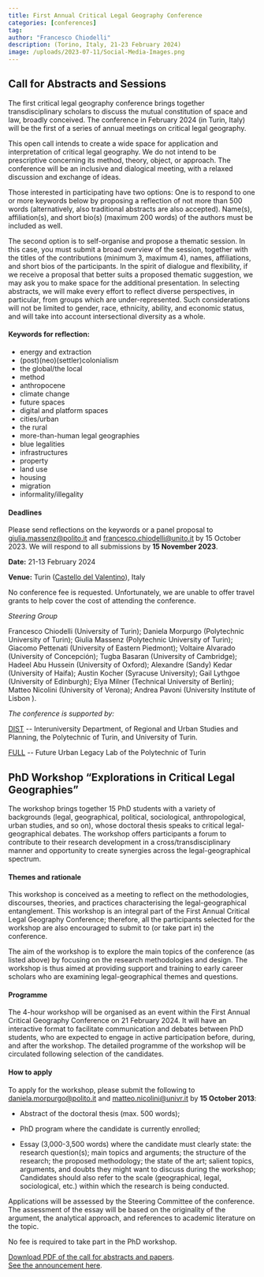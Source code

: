 ```yaml
---
title: First Annual Critical Legal Geography Conference
categories: [conferences]
tag: 
author: "Francesco Chiodelli"  
description: (Torino, Italy, 21-23 February 2024)
image: /uploads/2023-07-11/Social-Media-Images.png
---
```


## Call for Abstracts and Sessions

The first critical legal geography conference brings together transdisciplinary scholars to discuss the mutual constitution of space and law, broadly conceived. The conference in February 2024 (in Turin, Italy) will be the first of a series of annual meetings on critical legal geography.

This open call intends to create a wide space for application and interpretation of critical legal geography. We do not intend to be prescriptive concerning its method, theory, object, or approach. The conference will be an inclusive and dialogical meeting, with a relaxed discussion and exchange of ideas. 

Those interested in participating have two options: 
One is to respond to one or more keywords below by proposing a reflection of not more than 500 words (alternatively, also traditional abstracts are also accepted). Name(s), affiliation(s), and short bio(s) (maximum 200 words) of the authors must be included as well.

The second option is to self-organise and propose a thematic session. In this case, you must submit a broad overview of the session, together with the titles of the contributions (minimum 3, maximum 4), names, affiliations, and short bios of the participants. In the spirit of dialogue and flexibility, if we receive a proposal that better suits a proposed thematic suggestion, we may ask you to make space for the additional presentation. 
In selecting abstracts, we will make every effort to reflect diverse perspectives, in particular, from groups which are under-represented. Such considerations will not be limited to gender, race, ethnicity, ability, and economic status, and will take into account intersectional diversity as a whole.


#### Keywords for reflection:

- energy and extraction
- (post)(neo)(settler)colonialism
- the global/the local
- method
- anthropocene
- climate change
- future spaces
- digital and platform spaces
- cities/urban
- the rural
- more-than-human legal geographies
- blue legalities
- infrastructures
- property
- land use 
- housing
- migration
- informality/illegality

#### Deadlines
Please send reflections on the keywords or a panel proposal to <giulia.massenz@polito.it> and <francesco.chiodelli@unito.it>  by 15 October 2023. We will respond to all submissions by __15 November 2023__.

__Date:__ 21-13 February 2024 <br>

__Venue:__ Turin ([Castello del Valentino](https://castellodelvalentino.polito.it/?lang=en)), Italy 

No conference fee is requested. Unfortunately, we are unable to offer travel grants to help cover the cost of attending the conference.

_Steering Group_

Francesco Chiodelli (University of Turin); Daniela Morpurgo (Polytechnic University of Turin); Giulia Massenz (Polytechnic University of Turin); Giacomo Pettenati (University of Eastern Piedmont); Voltaire Alvarado (University of Concepción); Tugba Basaran (University of Cambridge); Hadeel Abu Hussein (University of Oxford); Alexandre (Sandy) Kedar (University of Haifa); Austin Kocher (Syracuse University); Gail Lythgoe (University of Edinburgh); Elya Milner (Technical University of Berlin); Matteo Nicolini (University of Verona); Andrea Pavoni (University Institute of Lisbon ).

_The conference is supported by:_

[DIST](https://www.dist.polito.it/en/) -- Interuniversity Department, of Regional and Urban Studies and Planning, the Polytechnic of Turin, and University of Turin.

[FULL](https://full.polito.it/) -- Future Urban Legacy Lab of the Polytechnic of Turin

## PhD Workshop “Explorations in Critical Legal Geographies”

The workshop brings together 15 PhD students with a variety of backgrounds (legal, geographical, political, sociological, anthropological, urban studies, and so on), whose doctoral thesis speaks to critical legal-geographical debates. The workshop offers participants a forum to contribute to their research development in a cross/transdisciplinary manner and opportunity to create synergies across the legal-geographical spectrum.

#### Themes and rationale

This workshop is conceived as a meeting to reflect on the methodologies, discourses, theories, and practices characterising the legal-geographical entanglement. This workshop is an integral part of the First Annual Critical Legal Geography Conference; therefore, all the participants selected for the workshop are also encouraged to submit to (or take part in) the conference. 

The aim of the workshop is to explore the main topics of the conference (as listed above) by focusing on the research methodologies and design. The workshop is thus aimed at providing support and training to early career scholars who are examining legal-geographical themes and questions.

#### Programme

The 4-hour workshop will be organised as an event within the First Annual Critical Geography Conference on 21 February 2024. It will have an interactive format to facilitate communication and debates between PhD students, who are expected to engage in active participation before, during, and after the workshop. The detailed programme of the workshop will be circulated following selection of the candidates.

#### How to apply

To apply for the workshop, please submit the following to <daniela.morpurgo@polito.it> and <matteo.nicolini@univr.it> by __15 October 2013__:

-   Abstract of the doctoral thesis (max. 500 words); 

-   PhD program where the candidate is currently enrolled;

-   Essay (3,000-3,500 words) where the candidate must clearly state: the research question(s); main topics and arguments; the structure of the research; the proposed methodology; the state of the art; salient topics, arguments, and doubts they might want to discuss during the workshop; Candidates should also refer to the scale (geographical, legal, sociological, etc.) within which the research is being conducted.

Applications will be assessed by the Steering Committee of the conference. The assessment of the essay will be based on the originality of the argument, the analytical approach, and references to academic literature on the topic. 

No fee is required to take part in the PhD workshop.

[Download PDF of the call for abstracts and papers](/uploads/pdfs/First_Annual_Critical_Legal_Geography_Conference_and_PhD_workshop_CALLDEF.pdf). <br>
[See the announcement here](https://storymaps.arcgis.com/collections/28a2947426a149e7937c744051f2d578).